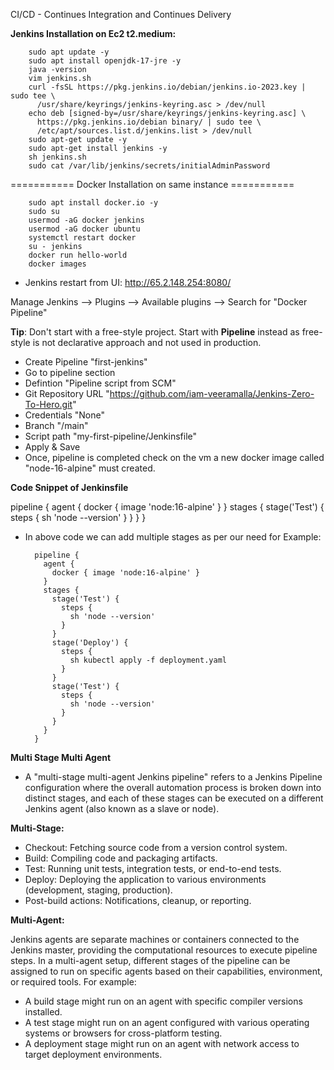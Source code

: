 CI/CD - Continues Integration and Continues Delivery

**Jenkins Installation on Ec2 t2.medium:**

        sudo apt update -y
        sudo apt install openjdk-17-jre -y
        java -version
        vim jenkins.sh
        curl -fsSL https://pkg.jenkins.io/debian/jenkins.io-2023.key | sudo tee \
          /usr/share/keyrings/jenkins-keyring.asc > /dev/null
        echo deb [signed-by=/usr/share/keyrings/jenkins-keyring.asc] \
          https://pkg.jenkins.io/debian binary/ | sudo tee \
          /etc/apt/sources.list.d/jenkins.list > /dev/null
        sudo apt-get update -y
        sudo apt-get install jenkins -y
        sh jenkins.sh
        sudo cat /var/lib/jenkins/secrets/initialAdminPassword

=========== Docker Installation on same instance ===========

        sudo apt install docker.io -y
        sudo su
        usermod -aG docker jenkins
        usermod -aG docker ubuntu
        systemctl restart docker
        su - jenkins
        docker run hello-world
        docker images

* Jenkins restart from UI: http://65.2.148.254:8080/

Manage Jenkins    -->    Plugins    -->    Available plugins    -->    Search for "Docker Pipeline"

**Tip**: Don't start with a free-style project. Start with **Pipeline** instead as free-style is not declarative approach and not used in production.

* Create Pipeline "first-jenkins"
* Go to pipeline section
* Defintion "Pipeline script from SCM"
* Git Repository URL "https://github.com/iam-veeramalla/Jenkins-Zero-To-Hero.git"
* Credentials "None"
* Branch "/main"
* Script path "my-first-pipeline/Jenkinsfile"
* Apply & Save
* Once, pipeline is completed check on the vm a new docker image called "node-16-alpine" must created.

**Code Snippet of Jenkinsfile**

pipeline {
  agent {
    docker { image 'node:16-alpine' }
  }
  stages {
    stage('Test') {
      steps {
        sh 'node --version'
      }
    }
  }
}

* In above code we can add multiple stages as per our need for Example:

        pipeline {
          agent {
            docker { image 'node:16-alpine' }
          }
          stages {
            stage('Test') {
              steps {
                sh 'node --version'
              }
            }
            stage('Deploy') {
              steps {
                sh kubectl apply -f deployment.yaml
              }
            }
            stage('Test') {
              steps {
                sh 'node --version'
              }
            }
          }
        }


**Multi Stage Multi Agent**

* A "multi-stage multi-agent Jenkins pipeline" refers to a Jenkins Pipeline configuration where the overall automation process is broken down into distinct stages, and each of these stages can be executed on a different Jenkins agent (also known as a slave or node).

**Multi-Stage:**

* Checkout: Fetching source code from a version control system.
* Build: Compiling code and packaging artifacts.
* Test: Running unit tests, integration tests, or end-to-end tests.
* Deploy: Deploying the application to various environments (development, staging, production).
* Post-build actions: Notifications, cleanup, or reporting.

**Multi-Agent:**

Jenkins agents are separate machines or containers connected to the Jenkins master, providing the computational resources to execute pipeline steps. In a multi-agent setup, different stages of the pipeline can be assigned to run on specific agents based on their capabilities, environment, or required tools. For example:

* A build stage might run on an agent with specific compiler versions installed.
* A test stage might run on an agent configured with various operating systems or browsers for cross-platform testing.
* A deployment stage might run on an agent with network access to target deployment environments.



    
    
